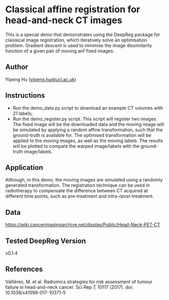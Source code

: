 # Classical affine registration for head-and-neck CT images

This is a special demo that demonstrates using the DeepReg package for claissical image
registration, which iteratively solve an optimisation problem. Gradient descent is used
to minimise the image dissimilarity function of a given pair of moving anf fixed images.

## Author

Yipeng Hu (yipeng.hu@ucl.ac.uk)

## Instructions

- Run the demo_data.py script to download an example CT volumes with 21 labels;
- Run the demo_register.py script. This script will register two images. The fixed image
  will be the downloaded data and the moving image will be simulated by applying a
  random affine transformation, such that the ground-truth is available for. The
  optimised transformation will be applied to the moving images, as well as the moving
  labels. The results will be plotted to compare the warped image/labels with the
  ground-truth image/labels.

## Application

Although, in this demo, the moving images are simulated using a randomly generated
transformation. The registration technique can be used in radiotherapy to compensate the
difference between CT acquired at different time points, such as pre-treatment and
intra-/post-treatment.

## Data

https://wiki.cancerimagingarchive.net/display/Public/Head-Neck-PET-CT

## Tested DeepReg Version

v0.1.4

## References

Vallières, M. et al. Radiomics strategies for risk assessment of tumour failure in
head-and-neck cancer. Sci Rep 7, 10117 (2017). doi: 10.1038/s41598-017-10371-5
